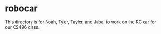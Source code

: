 # robocar
This directory is for Noah, Tyler, Taylor, and Jubal to work on
the RC car for our CS496 class.
